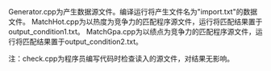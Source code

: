 Generator.cpp为产生数据源文件。编译运行将产生文件名为"import.txt"的数据文件。
MatchHot.cpp为以热度为竞争力的匹配程序源文件，运行将匹配结果置于output_condition1.txt。
MatchGpa.cpp为以绩点为竞争力的匹配程序源文件，运行将匹配结果置于output_condition2.txt。

注：check.cpp为程序员编写代码时检查读入的源文件，对结果无影响。
